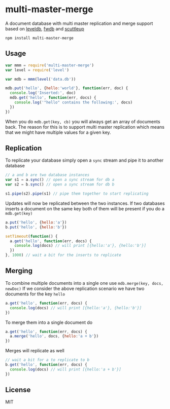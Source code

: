 # multi-master-merge

A document database with multi master replication and merge support
based on [leveldb](https://github.com/rvagg/node-levelup), [fwdb](https://github.com/substack/fwdb) and [scuttleup](https://github.com/mafintosh/scuttleup)

```
npm install multi-master-merge
```

## Usage

``` js
var mmm = require('multi-master-merge')
var level = require('level')

var mdb = mmm(level('data.db'))

mdb.put('hello', {hello:'world'}, function(err, doc) {
  console.log('Inserted:', doc)
  mdb.get('hello', function(err, docs) {
    console.log('"hello" contains the following:', docs)
  })
})
```

When you do `mdb.get(key, cb)` you will always get an array of documents back.
The reason for this is to support multi master replication which means
that we might have multiple values for a given key.

## Replication

To replicate your database simply open a `sync` stream and pipe it to another
database

``` js
// a and b are two database instances
var s1 = a.sync() // open a sync stream for db a
var s2 = b.sync() // open a sync stream for db b

s1.pipe(s2).pipe(s1) // pipe them together to start replicating
```

Updates will now be replicated between the two instances.
If two databases inserts a document on the same key both of them will be
present if you do a `mdb.get(key)`

``` js
a.put('hello', {hello:'a'})
b.put('hello', {hello:'b'})

setTimeout(function() {
  a.get('hello', function(err, docs) {
    console.log(docs) // will print [{hello:'a'}, {hello:'b'}]
  })
}, 1000) // wait a bit for the inserts to replicate
```

## Merging

To combine multiple documents into a single one use `mdb.merge(key, docs, newDoc)`
If we consider the above replication scenario we have two documents for the key `hello`

``` js
a.get('hello', function(err, docs) {
  console.log(docs) // will print [{hello:'a'}, {hello:'b'}]
})
```

To merge them into a single document do

``` js
a.get('hello', function(err, docs) {
  a.merge('hello', docs, {hello:'a + b'})
})
```

Merges will replicate as well

``` js
// wait a bit for a to replicate to b
b.get('hello', function(err, docs) {
  console.log(docs) // will print [{hello:'a + b'}]
})
```

## License

MIT